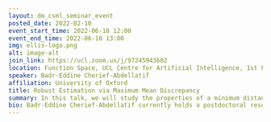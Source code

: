 ```yaml
---
layout: dm_csml_seminar_event
posted_date: 2022-02-10
event_start_time: 2022-06-10 12:00
event_end_time: 2022-06-10 13:00
img: ellis-logo.png
alt: image-alt
join_link: https://ucl.zoom.us/j/97245943682
location: Function Space, UCL Centre for Artificial Intelligence, 1st Floor, 90 High Holborn, London WC1V 6BH
speaker: Badr-Eddine Cherief-Abdellatif
affiliation: University of Oxford
title: Robust Estimation via Maximum Mean Discrepancy
summary: In this talk, we will study the properties of a minimum distance estimator based on the Maximum Mean Discrepancy (MMD). We will show that this estimator is universal in the i.i.d. setting: even in case of misspecification, it converges to the best approximation of the data generation process in the model, without any assumption on this model. We will also show that these results remain valid when the data are not independent, but rather satisfy a weak-dependence condition. This condition is based on a new dependence coefficient, which is itself defined using the MMD. We will argue with examples that this new notion of dependence is in fact quite general.
bio: Badr-Eddine Cherief-Abdellatif currently holds a postdoctoral research position in the Department of Statistics at the University of Oxford, working with Arnaud Doucet. Prior to that, he received a PhD in statistics from Institut Polytechnique de Paris prepared at CREST (Center for Research in Economics and Statistics), Paris, under the supervision of Pierre Alquier, currently research scientist at RIKEN AIP in Tokyo. His research covers the fundamental aspects of statistics and machine learning, with a particular focus on the development of tractable and efficient learning methods, and on understanding their statistical properties and their ability to generalize. He is particularly interested in variational inference and in PAC-Bayes theory, and more generally in robust statistics, high-dimensional statistics, online learning and optimization.
---
```

